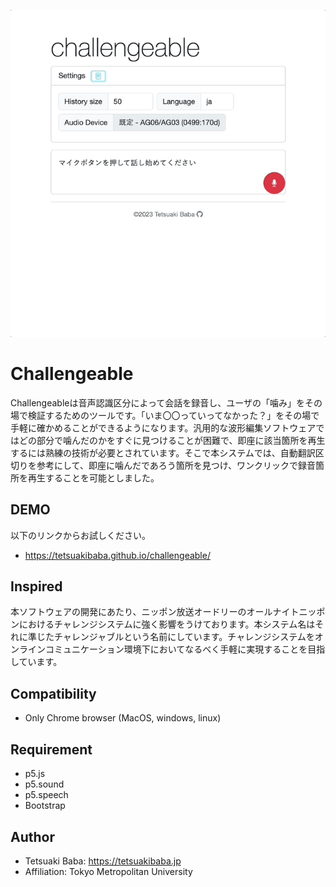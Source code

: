 ![](./images/teaser.gif)

# Challengeable
Challengeableは音声認識区分によって会話を録音し、ユーザの「噛み」をその場で検証するためのツールです。「いま〇〇っていってなかった？」をその場で手軽に確かめることができるようになります。汎用的な波形編集ソフトウェアではどの部分で噛んだのかをすぐに見つけることが困難で、即座に該当箇所を再生するには熟練の技術が必要とされています。そこで本システムでは、自動翻訳区切りを参考にして、即座に噛んだであろう箇所を見つけ、ワンクリックで録音箇所を再生することを可能としました。

## DEMO
以下のリンクからお試しください。
  * https://tetsuakibaba.github.io/challengeable/

## Inspired
本ソフトウェアの開発にあたり、ニッポン放送オードリーのオールナイトニッポンにおけるチャレンジシステムに強く影響をうけております。本システム名はそれに準じたチャレンジャブルという名前にしています。チャレンジシステムをオンラインコミュニケーション環境下においてなるべく手軽に実現することを目指しています。

## Compatibility
  * Only Chrome browser (MacOS, windows, linux)

## Requirement
  * p5.js
  * p5.sound
  * p5.speech
  * Bootstrap

## Author
* Tetsuaki Baba: https://tetsuakibaba.jp
* Affiliation: Tokyo Metropolitan University